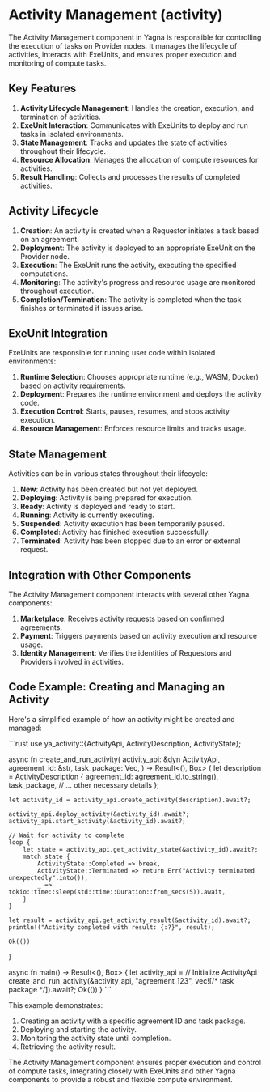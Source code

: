 # Activity Management (activity)

The Activity Management component in Yagna is responsible for controlling the execution of tasks on Provider nodes. It manages the lifecycle of activities, interacts with ExeUnits, and ensures proper execution and monitoring of compute tasks.

## Key Features

1. **Activity Lifecycle Management**: Handles the creation, execution, and termination of activities.
2. **ExeUnit Interaction**: Communicates with ExeUnits to deploy and run tasks in isolated environments.
3. **State Management**: Tracks and updates the state of activities throughout their lifecycle.
4. **Resource Allocation**: Manages the allocation of compute resources for activities.
5. **Result Handling**: Collects and processes the results of completed activities.

## Activity Lifecycle

1. **Creation**: An activity is created when a Requestor initiates a task based on an agreement.
2. **Deployment**: The activity is deployed to an appropriate ExeUnit on the Provider node.
3. **Execution**: The ExeUnit runs the activity, executing the specified computations.
4. **Monitoring**: The activity's progress and resource usage are monitored throughout execution.
5. **Completion/Termination**: The activity is completed when the task finishes or terminated if issues arise.

## ExeUnit Integration

ExeUnits are responsible for running user code within isolated environments:

1. **Runtime Selection**: Chooses appropriate runtime (e.g., WASM, Docker) based on activity requirements.
2. **Deployment**: Prepares the runtime environment and deploys the activity code.
3. **Execution Control**: Starts, pauses, resumes, and stops activity execution.
4. **Resource Management**: Enforces resource limits and tracks usage.

## State Management

Activities can be in various states throughout their lifecycle:

1. **New**: Activity has been created but not yet deployed.
2. **Deploying**: Activity is being prepared for execution.
3. **Ready**: Activity is deployed and ready to start.
4. **Running**: Activity is currently executing.
5. **Suspended**: Activity execution has been temporarily paused.
6. **Completed**: Activity has finished execution successfully.
7. **Terminated**: Activity has been stopped due to an error or external request.

## Integration with Other Components

The Activity Management component interacts with several other Yagna components:

1. **Marketplace**: Receives activity requests based on confirmed agreements.
2. **Payment**: Triggers payments based on activity execution and resource usage.
3. **Identity Management**: Verifies the identities of Requestors and Providers involved in activities.

## Code Example: Creating and Managing an Activity

Here's a simplified example of how an activity might be created and managed:

\```rust
use ya_activity::{ActivityApi, ActivityDescription, ActivityState};

async fn create_and_run_activity(
    activity_api: &dyn ActivityApi,
    agreement_id: &str,
    task_package: Vec<u8>,
) -> Result<(), Box<dyn std::error::Error>> {
    let description = ActivityDescription {
        agreement_id: agreement_id.to_string(),
        task_package,
        // ... other necessary details
    };

    let activity_id = activity_api.create_activity(description).await?;
    
    activity_api.deploy_activity(&activity_id).await?;
    activity_api.start_activity(&activity_id).await?;

    // Wait for activity to complete
    loop {
        let state = activity_api.get_activity_state(&activity_id).await?;
        match state {
            ActivityState::Completed => break,
            ActivityState::Terminated => return Err("Activity terminated unexpectedly".into()),
            _ => tokio::time::sleep(std::time::Duration::from_secs(5)).await,
        }
    }

    let result = activity_api.get_activity_result(&activity_id).await?;
    println!("Activity completed with result: {:?}", result);

    Ok(())
}

async fn main() -> Result<(), Box<dyn std::error::Error>> {
    let activity_api = // Initialize ActivityApi
    create_and_run_activity(&activity_api, "agreement_123", vec![/* task package */]).await?;
    Ok(())
}
\```

This example demonstrates:
1. Creating an activity with a specific agreement ID and task package.
2. Deploying and starting the activity.
3. Monitoring the activity state until completion.
4. Retrieving the activity result.

The Activity Management component ensures proper execution and control of compute tasks, integrating closely with ExeUnits and other Yagna components to provide a robust and flexible compute environment.